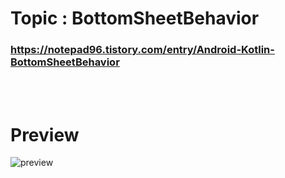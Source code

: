 # Topic : BottomSheetBehavior

### https://notepad96.tistory.com/entry/Android-Kotlin-BottomSheetBehavior

<br><br>

# Preview

![preview](preview.gif)

